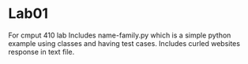 # Lab01
For cmput 410 lab
Includes name-family.py which is a simple python example using classes and having test cases.
Includes curled websites response in text file.
